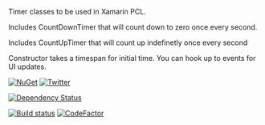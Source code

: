 Timer classes to be used in Xamarin PCL.

Includes CountDownTimer that will count down to zero once every second.

Includes CountUpTimer that will count up indefinetly once every second

Constructor takes a timespan for initial time. You can hook up to events for UI updates.

[![NuGet](https://img.shields.io/nuget/v/Amoenus.PclTimer.svg)](https://www.nuget.org/packages/Amoenus.PclTimer/)
[![Twitter](https://img.shields.io/twitter/url/https/nuget.org/packages/Amoenus.PclTimer/.svg?style=social)](https://twitter.com/intent/tweet?text=Wow:&url=https://www.nuget.org/packages/Amoenus.PclTimer/)

[![Dependency Status](https://gemnasium.com/badges/github.com/Amoenus/PclTimer.svg)](https://gemnasium.com/github.com/Amoenus/PclTimer)

[![Build status](https://ci.appveyor.com/api/projects/status/hbl6ktx3av7469cm/branch/master?svg=true)](https://ci.appveyor.com/project/Amoenus/pcltimer/branch/master) [![CodeFactor](https://www.codefactor.io/repository/github/amoenus/pcltimer/badge)](https://www.codefactor.io/repository/github/amoenus/pcltimer)